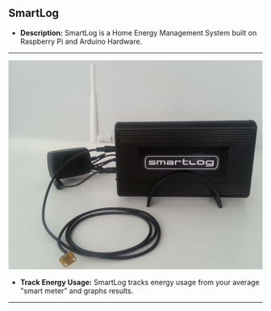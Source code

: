 SmartLog
---

- **Description:** SmartLog is a Home Energy Management System built on Raspberry Pi and Arduino Hardware.

---

![Alt text](images/smartlog_hw1.jpg "Smartlog Home Energy Management System")


- **Track Energy Usage:** SmartLog tracks energy usage from your average "smart meter" and graphs results.

---
